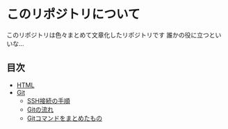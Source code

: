 # このリポジトリについて
このリポジトリは色々まとめて文章化したリポジトリです
誰かの役に立つといいな...

## 目次
-  [HTML](./HTML/)
-  [Git](./git/)
    - [SSH接続の手順](./git/ssh.md)
    - [Gitの流れ](./git/flow.md)
    - [Gitコマンドをまとめたもの](/git/command.md)